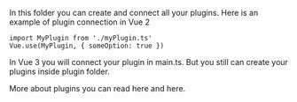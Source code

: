 In this folder you can create and connect all your plugins. Here is an example of plugin connection in Vue 2

```
import MyPlugin from './myPlugin.ts'
Vue.use(MyPlugin, { someOption: true })
```

In Vue 3 you will connect your plugin in main.ts. But you still can create your plugins inside plugin folder.

More about plugins you can read here and here.
